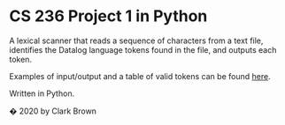 # CS 236 Project 1 in Python

A lexical scanner that reads a sequence of characters from a text file, identifies the Datalog language tokens found in the file, and outputs each token.

Examples of input/output and a table of valid tokens can be found [here](https://faculty.cs.byu.edu/~barker/cs236/labs/lab1-extra.html).

Written in Python.

� 2020 by Clark Brown